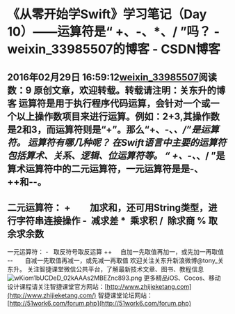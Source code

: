 # 《从零开始学Swift》学习笔记（Day 10）——运算符是“ +、-、*、/ ”吗？ - weixin_33985507的博客 - CSDN博客
2016年02月29日 16:59:12[weixin_33985507](https://me.csdn.net/weixin_33985507)阅读数：9
原创文章，欢迎转载。转载请注明：关东升的博客
运算符是用于执行程序代码运算，会针对一个或一个以上操作数项目来进行运算。例如：2+3,其操作数是2和3，而运算符则是“+”。那么“+、-、*、/”是运算符。
运算符有哪几种呢？
在Swift语言中主要的运算符包括算术、关系、逻辑、位运算符等。
“ +、-、*、/ ”是算术运算符中的二元运算符，一元运算符是是-、++和--。
- 
二元运算符：
+         加求和，还可用String类型，进行字符串连接操作
-  减求差
*  乘求积
/  除求商
% 取余求余数
- 
一元运算符：
-   取反符号取反运算
++     自加一先取值再加一，或先加一再取值
--       自减一先取值再减一，或先减一再取值
欢迎关注关东升新浪微博@tony_关东升。
关注智捷课堂微信公共平台，了解最新技术文章、图书、教程信息
![wKiom1bUCDeD_02kAAAs2MBEZnc893.png](http://s4.51cto.com/wyfs02/M01/7C/A2/wKiom1bUCDeD_02kAAAs2MBEZnc893.png)
更多精品iOS、Cocos、移动设计课程请关注智捷课堂官方网站：[http://www.zhijieketang.com](http://www.zhijieketang.com/)
智捷课堂论坛网站：[http://51work6.com/forum.php](http://51work6.com/forum.php)
